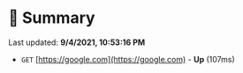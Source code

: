 # 📖 Summary
Last updated: **9/4/2021, 10:53:16 PM**

- `GET` [https://google.com](https://google.com) - **Up** (107ms)

